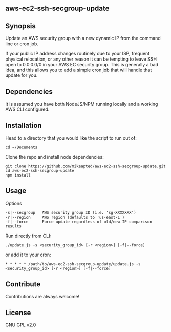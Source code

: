 ## aws-ec2-ssh-secgroup-update

## Synopsis

Update an AWS security group with a new dynamic IP from the command line or cron job.

If your public IP address changes routinely due to your ISP, frequent physical relocation, or any other reason it can be tempting to leave SSH open to 0.0.0.0/0 in your AWS EC security group. This is generally a bad idea, and this allows you to add a simple cron job that will handle that update for you.

## Dependencies

It is assumed you have both NodeJS/NPM running locally and a working AWS CLI configured.

## Installation

Head to a directory that you would like the script to run out of:

    cd ~/Documents

Clone the repo and install node dependencies:

    git clone https://github.com/mikeapted/aws-ec2-ssh-secgroup-update.git
    cd aws-ec2-ssh-secgroup-update
    npm install

## Usage

Options

    -s|--secgroup   AWS security group ID (i.e. 'sg-XXXXXXX')
    -r|--region     AWS region (defaults to 'us-east-1')
    -f|--force      Force update regardless of old/new IP comparison results

Run directly from CLI:

    ./update.js -s <security_group_id> [-r <region>] [-f|--force] 

or add it to your cron:

    * * * * * /path/to/aws-ec2-ssh-secgroup-update/update.js -s <security_group_id> [-r <region>] [-f|--force]

## Contribute

Contributions are always welcome!

## License

GNU GPL v2.0
